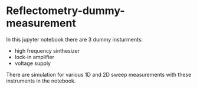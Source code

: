 # Reflectometry-dummy-measurement

In this jupyter notebook there are 3 dummy insturments:

* high frequency sinthesizer
* lock-in amplifier
* voltage supply

There are simulation for various 1D and 2D sweep measurements with these instruments in the notebook.
